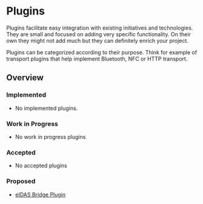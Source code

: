 # Plugins

Plugins facilitate easy integration with existing initiatives and technologies. They are small and focused on adding very specific functionality. On their own they might not add much but they can definitely enrich your project. 

Plugins can be categorized according to their purpose. Think for example of transport plugins that help implement Bluetooth, NFC or HTTP transport. 

## Overview

### Implemented

- No implemented plugins.

### Work in Progress

- No work in progress plugins

### Accepted

- No accepted plugins

### Proposed

- [eIDAS Bridge Plugin](./plugin-eIDAS-bridge.md)
